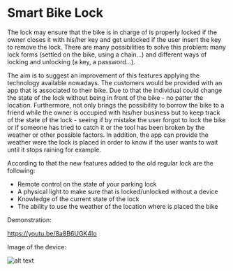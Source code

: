 # Smart Bike Lock

The lock may ensure that the bike is in charge of is properly locked if the owner closes it with his/her key and get unlocked if the user insert the key to remove the lock. There are many possibilities to solve this problem: many lock forms (settled on the bike, using a chain...) and different ways of locking and unlocking (a key, a password...).

The aim is to suggest an improvement of this features applying the technology available nowadays. The customers would be provided with an app that is associated to their bike. Due to that the individual could change the state of the lock without being in front of the bike - no patter the location. Furthermore, not only brings the possibility to borrow the bike to a friend while the owner is occupied with his/her business but to keep track of the state of the lock - seeing if by mistake the user forgot to lock the bike or if someone has tried to catch it or the tool has been broken by the weather or other possible factors. In addition, the app can provide the weather were the lock is placed in order to know if the user wants to wait until it stops raining for example.

According to that the new features added to the old regular lock are the following:
  * Remote control on the state of your parking lock
  * A physical light to make sure that is locked/unlocked without a device
  * Knowledge of the current state of the lock
  * The ability to use the weather of the location where is placed the bike


Demonstration:

https://youtu.be/8a8B6UGK4Io

Image of the device:

	
![alt text](http://i67.tinypic.com/f0n782.jpg)



   
   
   
   

